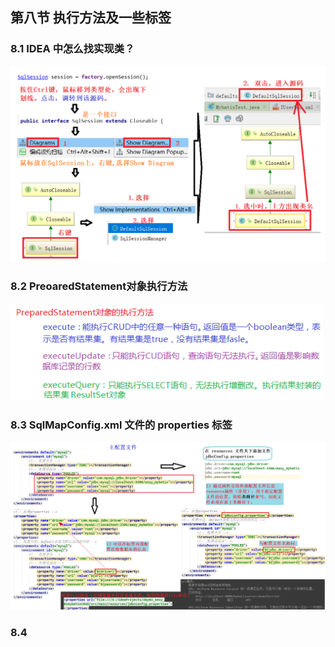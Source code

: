 ## 第八节 执行方法及一些标签

### 8.1 IDEA 中怎么找实现类？

<img src="./img1/11-find-impl-of-interface.png" width=900>

### 8.2 PreoaredStatement对象执行方法

<img src="./img1/12-prepared-object.png" width=500>

### 8.3 SqlMapConfig.xml 文件的 properties 标签

<img src="./img1/13-major-sqlconfig-file-properties.png" width=1400>

### 8.4 




